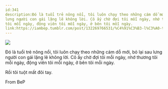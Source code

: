 ```yaml
---
id:341
description:Đó là tuổi trẻ nông nổi, tôi luôn chạy theo những cám dỗ mới, bỏ lại sau
lưng người con gái lặng lẽ không lời. Cô ấy chờ đợi tôi mỗi ngày, nhớ thương
tôi mỗi ngày, động viên tôi mỗi ngày, ở bên tôi mỗi ngày.
link:https://iambep.tumblr.com/post/132269766531/%C4%91%C3%B3-l%C3%A0-tu%E1%BB%95i-tr%E1%BA%BB-n%C3%B4ng-n%E1%BB%95i-t%C3%B4i-lu%C3%B4n-ch%E1%BA%A1y-theo-nh%E1%BB%AFng
---
```


![](https://64.media.tumblr.com/de9e76c802c2af588cff4464fad22600/tumblr_nx37id92DX1u3a9rjo1_1280.png)

Đó là tuổi trẻ nông nổi, tôi luôn chạy theo những cám dỗ mới, bỏ lại sau
lưng người con gái lặng lẽ không lời. Cô ấy chờ đợi tôi mỗi ngày, nhớ thương
tôi mỗi ngày, động viên tôi mỗi ngày, ở bên tôi mỗi ngày.

Rồi tôi tuột mất đôi tay.

From BeP